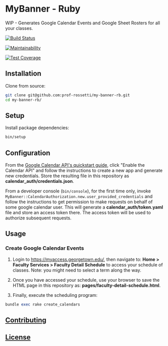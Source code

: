 # MyBanner - Ruby

WIP - Generates Google Calendar Events and Google Sheet Rosters for all your classes.

[![Build Status](https://travis-ci.com/prof-rossetti/my-banner-rb.svg?branch=master)](https://travis-ci.com/prof-rossetti/my-banner-rb)

[![Maintainability](https://api.codeclimate.com/v1/badges/41968ec227c9b165cd82/maintainability)](https://codeclimate.com/github/prof-rossetti/my-banner-rb/maintainability)

[![Test Coverage](https://api.codeclimate.com/v1/badges/41968ec227c9b165cd82/test_coverage)](https://codeclimate.com/github/prof-rossetti/my-banner-rb/test_coverage)

## Installation

Clone from source:

```sh
git clone git@github.com:prof-rossetti/my-banner-rb.git
cd my-banner-rb/
```

## Setup

Install package dependencies:

```sh
bin/setup
```

## Configuration

From the [Google Calendar API's quickstart guide](https://developers.google.com/calendar/quickstart/ruby), click "Enable the Calendar API" and follow the instructions to create a new app and generate new credentials. Store the resulting file in this repository as **calendar_auth/credentials.json**.

From a developer console (`bin/console`), for the first time only, invoke `MyBanner::CalendarAuthorization.new.user_provided_credentials` and follow the instructions to get permission to make requests on behalf of some google calendar user. This will generate a **calendar_auth/token.yaml** file and store an access token there. The access token will be used to authorize subsequent requests.

## Usage

### Create Google Calendar Events

1. Login to https://myaccess.georgetown.edu/, then navigate to: **Home > Faculty Services > Faculty Detail Schedule** to access your schedule of classes. Note: you might need to select a term along the way.

2. Once you have accessed your schedule, use your browser to save the HTML page in this repository as: **pages/faculty-detail-schedule.html**.

3. Finally, execute the scheduling program:

```rb
bundle exec rake create_calendars
```

## [Contributing](/CONTRIBUTING.md)

## [License](/LICENSE.md)
